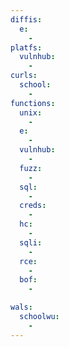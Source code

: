 ```yaml
---
diffis:
  e:
    -
platfs:
  vulnhub:
    -
curls:
  school:
    -
functions:
  unix:
    -
  e:
    -
  vulnhub:
    -
  fuzz:
    -
  sql:
    -
  creds:
    -
  hc:
    -
  sqli:
    -
  rce:
    -
  bof:
    -

wals:
  schoolwu:
    -
---
```

